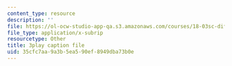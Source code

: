 ```yaml
---
content_type: resource
description: ''
file: https://ol-ocw-studio-app-qa.s3.amazonaws.com/courses/18-03sc-differential-equations-fall-2011/35cfc7aa9a3b5ea590ef8949dba73b0e_IGk-7EKR35A.vtt
file_type: application/x-subrip
resourcetype: Other
title: 3play caption file
uid: 35cfc7aa-9a3b-5ea5-90ef-8949dba73b0e
---
```

